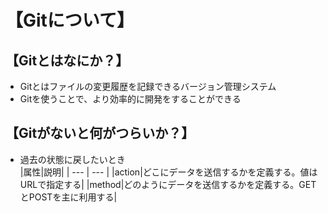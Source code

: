 # 【Gitについて】  
## 【Gitとはなにか？】  
- Gitとはファイルの変更履歴を記録できるバージョン管理システム  
- Gitを使うことで、より効率的に開発をすることができる

## 【Gitがないと何がつらいか？】  
- 過去の状態に戻したいとき  
|属性|説明|
| --- | --- |
|action|どこにデータを送信するかを定義する。値はURLで指定する|
|method|どのようにデータを送信するかを定義する。GETとPOSTを主に利用する|
